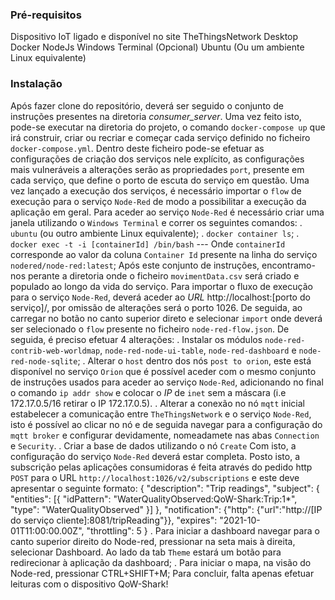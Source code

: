 ### Pré-requisitos

Dispositivo IoT ligado e disponível no site TheThingsNetwork
Desktop Docker
NodeJs
Windows Terminal (Opcional)
Ubuntu (Ou um ambiente Linux equivalente)

### Instalação

Após fazer clone do repositório, deverá ser seguido o conjunto de instruções presentes na diretoria _consumer\_server_.
Uma vez feito isto, pode-se executar na diretoria do projeto, o comando `docker-compose up` que irá construir, criar ou recriar e começar cada serviço definido no ficheiro `docker-compose.yml`. Dentro deste ficheiro pode-se efetuar as configurações de criação dos serviços nele explícito, as configurações mais vulneráveis a alterações serão as propriedades `port`, presente em cada serviço, que define o porto  de escuta do serviço em questão.
Uma vez lançado a execução dos serviços, é necessário importar o `flow` de execução para o serviço `Node-Red` de modo a possibilitar a execução da aplicação em geral.
Para aceder ao serviço `Node-Red` é necessário criar uma janela utilizando o `Windows Terminal` e correr os seguintes comandos:
. `ubuntu` (ou outro ambiente Linux equivalente);
. `docker container ls`;
. `docker exec -t -i [containerId] /bin/bash` --- Onde `containerId` corresponde ao valor da coluna `Container Id` presente na linha do serviço `nodered/node-red:latest`;
Após este conjunto de instruções, encontramo-nos perante a diretoria onde o ficheiro `movimentData.csv` será criado e populado ao longo da vida do serviço.
Para importar o fluxo de execução para o serviço `Node-Red`, deverá aceder ao _URL_ http://localhost:[porto do serviço]/, por omissão de alterações será o porto 1026. De seguida, ao carregar no botão no canto superior direto e selecionar `import` onde deverá ser selecionado o `flow` presente no ficheiro `node-red-flow.json`.
De seguida, é preciso efetuar 4 alterações:
. Instalar os módulos `node-red-contrib-web-worldmap`, `node-red-node-ui-table`, `node-red-dashboard` e `node-red-node-sqlite`;
. Alterar o `host` dentro dos nós `post to orion`, este está disponível no serviço `Orion` que é possível aceder com o mesmo conjunto de instruções usados para aceder ao serviço `Node-Red`, adicionando no final o comando `ip addr show` e colocar o _IP_ de `inet` sem a máscara (i.e 172.17.0.5/16 retirar o IP 172.17.0.5).
. Alterar a conexão no nó `mqtt` inicial estabelecer a comunicação entre `TheThingsNetwork` e o serviço `Node-Red`, isto é possível ao clicar no nó e de seguida navegar para a configuração do `mqtt broker` e configurar devidamente, nomeadamete nas abas `Connection` e `Security`.
. Criar a base de dados utilizando o nó `Create`
Com isto, a configuração do serviço `Node-Red` deverá estar completa.
Posto isto, a subscrição pelas aplicações consumidoras é feita através do pedido http `POST` para o URL `http://localhost:1026/v2/subscriptions` e este deve apresentar o seguinte formato: 
{
	"description": "Trip readings",
	"subject": {
		"entities": [{
			"idPattern": "WaterQualityObserved:QoW-Shark:Trip:1*",
			"type": "WaterQualityObserved"
		}]
	},
	"notification": {"http": {"url":"http://[IP do serviço cliente]:8081/tripReading"}},
	"expires": "2021-10-01T11:00:00.00Z",
	"throttling": 5
}
. Para iniciar a dashboard navegar para o canto superior direito do Node-red, pressionar na seta mais à direita, selecionar Dashboard. Ao lado da tab `Theme` estará um botão para redirecionar à aplicação da dashboard;
. Para iniciar o mapa, na visão do Node-red, pressionar CTRL+SHIFT+M;
Para concluir, falta apenas efetuar leituras com o dispositivo QoW-Shark!
